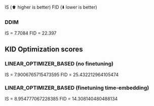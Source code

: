 IS (⬆️ higher is better)
FID (⬇️ lower is better)

### DDIM
IS = 7.7084
FID = 22.397

## KID Optimization scores

### LINEAR_OPTIMIZER_BASED (no finetuning)
IS = 7.9006765715473595
FID = 25.432212964105474

### LINEAR_OPTIMIZER_BASED (finetuning time-embedding)
IS = 8.954777067228385 
FID = 14.308140480488134

